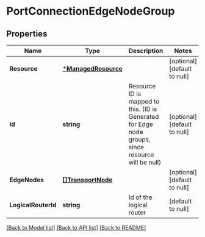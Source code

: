 # PortConnectionEdgeNodeGroup

## Properties
Name | Type | Description | Notes
------------ | ------------- | ------------- | -------------
**Resource** | [***ManagedResource**](ManagedResource.md) |  | [optional] [default to null]
**Id** | **string** | Resource ID is mapped to this. (ID is Generated for Edge node groups, since resource will be null) | [optional] [default to null]
**EdgeNodes** | [**[]TransportNode**](TransportNode.md) |  | [optional] [default to null]
**LogicalRouterId** | **string** | Id of the logical router | [default to null]

[[Back to Model list]](../README.md#documentation-for-models) [[Back to API list]](../README.md#documentation-for-api-endpoints) [[Back to README]](../README.md)

